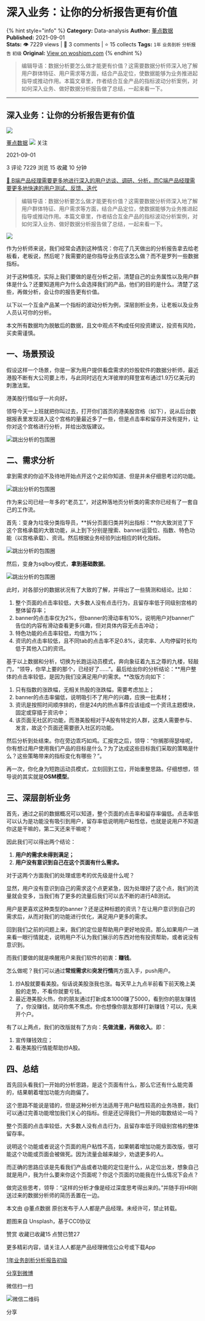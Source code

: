 # 深入业务：让你的分析报告更有价值
{% hint style="info" %}
**Category:** Data-analysis
**Author:** [董点数据](https://www.woshipm.com/u/983599)
**Published:** 2021-09-01  
**Stats:** 👁️ 7229 views | 💬 3 comments | ⭐ 15 collects
**Tags:** `1年` `业务剖析` `分析报告` `初级`
**Original:** [View on woshipm.com](https://www.woshipm.com/data-analysis/5118980.html)
{% endhint %}
> 编辑导语：数据分析要怎么做才能更有价值？这需要数据分析师深入地了解用户群体特征、用户需求等方面，结合产品定位，使数据能够为业务推进起指导或推动作用。本篇文章里，作者结合互金产品的指标波动分析案例，对如何深入业务、做好数据分析报告做了总结，一起来看一下。

---

## 深入业务：让你的分析报告更有价值

[![](https://static.woshipm.com/view/woshipm_api_def_20230705103642_3932.png?imageView2/1/w/72/h/72/q/100)](https://www.woshipm.com/u/983599)

[董点数据](https://www.woshipm.com/u/983599) ![](https://static.woshipm.com/tag/1101_1@2x.png) 关注

2021-09-01

3 评论 7229 浏览 15 收藏 10 分钟

[🔗 B端产品经理需要更多地进行深入的用户访谈、调研、分析，而C端产品经理需要更多地快速的用户测试、反馈、迭代](https://ke.qidianla.com/courses/bcpm)

> 编辑导语：数据分析要怎么做才能更有价值？这需要数据分析师深入地了解用户群体特征、用户需求等方面，结合产品定位，使数据能够为业务推进起指导或推动作用。本篇文章里，作者结合互金产品的指标波动分析案例，对如何深入业务、做好数据分析报告做了总结，一起来看一下。

![](https://image.woshipm.com/wp-files/2021/09/JH7FITdIf8mMEgtbvcED.jpg)

作为分析师来说，我们经常会遇到这种情况：你花了几天做出的分析报告拿去给老板看，老板说，然后呢？我需要的是你指导业务应该怎么做？而不是罗列一些数据指标。

对于这种情况，实际上我们要做的是在分析之前，清楚自己的业务属性以及用户群体是什么？还要知道用户为什么会选择我们的产品，他们的目的是什么。清楚了这些，再做分析，会让你的报告更有价值。

以下以一个互金产品某一个指标的波动分析为例，深层剖析业务，让老板以及业务人员认可你的分析。

本文所有数据均为脱敏后的数据，且文中观点不构成任何投资建议，投资有风险，买卖需谨慎。

## 一、场景预设

假设这样一个场景，你是一家为用户提供看盘需求的炒股软件的数据分析师，最近港股不断有大公司要上市，与此同时远在大洋彼岸的拜登宣布通过1.9万亿美元的刺激法案。

港美股行情似乎一片向好。

领导今天一上班就把你叫过去，打开你们首页的港美股宫格（如下），说从后台数据报表里发现进入这个宫格的量最近多了一些，但是点击率和留存并没有提升，让你对这个宫格进行分析，并给出改版建议。

![跳出分析的包围圈](https://image.woshipm.com/wp-files/2021/08/zri3FCVdYBaLKBCYGhim.png)

## 二、需求分析

拿到需求的你迫不及待地开始点开这个之前你知道、但是并未仔细思考过的功能。

![跳出分析的包围圈](https://image.woshipm.com/wp-files/2021/08/aMzipFqfdwPfRSPs63eL.png)

作为来公司已经一年多的“老员工”，对这种落地页分析类的需求你已经有了一套自己的工作流。

首先：变身为垃圾分类指导员，**拆分页面归类并列出指标：**你大致浏览了下这个宫格承载的大致功能，从上到下分别是搜索、banner运营位、指数、特色功能（以宫格承载）、资讯。然后根据业务经验列出相应的转化指标。

![跳出分析的包围圈](https://image.woshipm.com/wp-files/2021/08/mjqT77Ck36DVFxt2vuiZ.png)

然后，变身为sqlboy模式，**拿到基础数据**。

![跳出分析的包围圈](https://image.woshipm.com/wp-files/2021/08/hvrwT6BpQmmQN9dJY4Wm.png)

此时，对各部分的数据状况有了大致的了解，并得出了一些猜测和结论。比如：

1.  整个页面的点击率较低，大多数人没有点击行为，且留存率低于同级别宫格的整体留存率；
2.  banner的点击率仅为2%，但banner的滑动率有10%，说明用户对banner广告位的内容有滑动查看更多兴趣，但对具体内容无点击冲动；
3.  特色功能的点击率较低，均值为1%；
4.  资讯的点击率较低，且不同tab的点击率不足0.8%，读完率、人均停留时长均低于其他入口的资讯。

基于以上数据和分析，切换为长跑运动员模式，奔向象征着九五之尊的九楼，轻敲门，“领导，你早上要的那个，已经好了……”。最后给出你的分析结论：**用户整体的点击率较低，是因为我们没满足用户的需求。**改版方向如下：

1.  只有指数的涨跌幅，无相关热股的涨跌幅，需要考虑加上；
2.  banner的点击率偏低，说明吸引不了用户的兴趣，应换一批素材；
3.  资讯是按照时间顺序排的，但是24内的热点事件应该组成一个资讯主题模块，固定或穿插于资讯中；
4.  该页面无社区的功能，而港美股相对于A股有特定的人群，这类人需要参与、发言，故这个页面还需要嵌入社区的功能。

然后分析到处结束。你在旁边乖巧如鸡。汇报完之后，领导：“你搁那得瑟啥呢，你有想过用户使用我们产品的目标是什么？为了达成这些目标我们采取的策略是什么？这些策略带来的指标变化有哪些？”。

再一次，你化身为短跑运动员模式，立刻回到工位，开始重整思路。仔细想想，领导说的其实就是**OSM模型**。

## 三、深层剖析业务

首先，通过之前的数据概况可以知道，整个页面的点击率和留存率偏低。点击率低可以认为是功能没有吸引到用户，留存率低说明用户粘性低，也就是说用户不知道你这是干嘛的，第二天还来干嘛呢？

因此我们可以得出两个结论：

1.  **用户的需求未得到满足；**
2.  **用户没有意识到自己在这个页面有什么需求。**

对于这两个方面我们的处理或思考的优先级是什么呢？

显然，用户没有意识到自己的需求这个点更紧急，因为处理好了这个点，我们的流量就会变多，当我们有了更多的流量后我们可以去不断的进行AB测试。

用户是更喜欢这种类型的banner？还是这种标题的资讯？在让用户意识到自己的需求后，从而对我们的功能进行优化，满足用户更多的需求。

回到我们之前的问题上来，我们的定位是帮助用户更好地投资。那么如果用户一进来看一眼行情就走，说明用户不认为我们展示的东西对他有投资帮助，或者说没有意识到。

而我们要做的就是唤醒用户来我们软件的初衷：**赚钱**。

怎么做呢？我们可以通过**常规需求**和**突发行情**两方面入手，push用户。

1.  炒A股就要看美股。俗话说美股涨我也涨。每天早上九点半前看下前天晚上美股的走势，不看你就要亏钱。
2.  最近港美股火热，你的朋友通过打新成本1000赚了5000，看到你的朋友赚钱了，你没赚钱，就问你焦不焦虑。你也想像你朋友那样打新赚钱？可以，先来开个户。

有了以上两点，我们的改版就有了方向：**先做流量，再做收入**。即：

1.  宣传赚钱效应；
2.  看港美股行情能帮助炒A股。

## 四、总结

首先回头看我们一开始的分析思路，是这个页面有什么，那么它还有什么能完善的，结果朝着增加功能方向跑偏了。

这个思路不能说是错的，但是这种分析方法适用于用户粘性较高的业务场景，我们可以通过完善功能增加我们关心的指标。但是还记得我们一开始的取数结论一吗？

整个页面的点击率较低，大多数人没有点击行为，且留存率低于同级别宫格的整体留存率。

说明这个功能或者说这个页面的用户粘性不高，如果朝着增加功能方面改版，很可能这个功能或页面会被做死。因为流量会越来越少，劝退更多的人。

而正确的思路应该是先看我们产品或者功能的定位是什么，从定位出发，想象自己就是用户，我为什么要来你这个页面呢？你这个页面的功能我在什么情况下会点？

做完这些思考，领导：“这样的分析才像是经过深度思考得出来的。”并随手将HR刚送过来的数据分析师的简历丢置在一边。

本文由 @董点数据 原创发布于人人都是产品经理。未经许可，禁止转载。

题图来自 Unsplash，基于CC0协议

赞赏 收藏已收藏15 点赞已赞27

更多精彩内容，请关注人人都是产品经理微信公众号或下载App

[1年](https://www.woshipm.com/tag/1%e5%b9%b4)[业务剖析](https://www.woshipm.com/tag/%e4%b8%9a%e5%8a%a1%e5%89%96%e6%9e%90)[分析报告](https://www.woshipm.com/tag/%e5%88%86%e6%9e%90%e6%8a%a5%e5%91%8a)[初级](https://www.woshipm.com/tag/%e5%88%9d%e7%ba%a7)

[分享到微博](https://service.weibo.com/share/share.php?appkey=2775287854&title=深入业务：让你的分析报告更有价值&url=https://www.woshipm.com/data-analysis/5118980.html&pic=https://image.woshipm.com/wp-files/2021/09/JH7FITdIf8mMEgtbvcED.jpg)

微信扫一扫

![微信二维码](https://api.pwmqr.com/qrcode/create/?url=https://www.woshipm.com/data-analysis/5118980.html)

分享